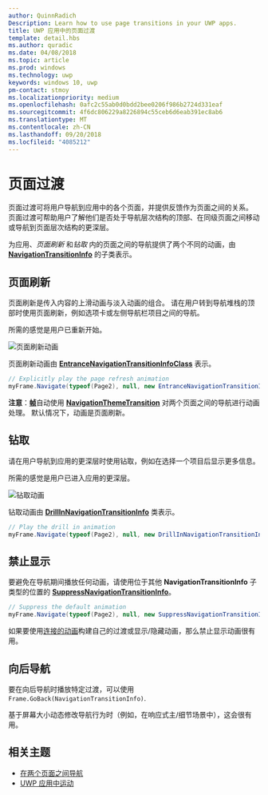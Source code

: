 ```yaml
---
author: QuinnRadich
Description: Learn how to use page transitions in your UWP apps.
title: UWP 应用中的页面过渡
template: detail.hbs
ms.author: quradic
ms.date: 04/08/2018
ms.topic: article
ms.prod: windows
ms.technology: uwp
keywords: windows 10, uwp
pm-contact: stmoy
ms.localizationpriority: medium
ms.openlocfilehash: 0afc2c55ab0d0bdd2bee0206f986b2724d331eaf
ms.sourcegitcommit: 4f6dc806229a8226894c55ceb6d6eab391ec8ab6
ms.translationtype: MT
ms.contentlocale: zh-CN
ms.lasthandoff: 09/20/2018
ms.locfileid: "4085212"
---
```

# <a name="page-transitions"></a>页面过渡

页面过渡可将用户导航到应用中的各个页面，并提供反馈作为页面之间的关系。 页面过渡可帮助用户了解他们是否处于导航层次结构的顶部、在同级页面之间移动或导航到页面层次结构的更深层。

为应用、*页面刷新* 和*钻取* 内的页面之间的导航提供了两个不同的动画，由 [**NavigationTransitionInfo**](https://docs.microsoft.com/uwp/api/windows.ui.xaml.media.animation.navigationtransitioninfo) 的子类表示。

## <a name="page-refresh"></a>页面刷新

页面刷新是传入内容的上滑动画与淡入动画的组合。 请在用户转到导航堆栈的顶部时使用页面刷新，例如选项卡或左侧导航栏项目之间的导航。

所需的感觉是用户已重新开始。

![页面刷新动画](images/page-refresh.gif)

页面刷新动画由 [**EntranceNavigationTransitionInfoClass**](https://docs.microsoft.com/uwp/api/windows.ui.xaml.media.animation.entrancenavigationtransitioninfo) 表示。

```csharp
// Explicitly play the page refresh animation
myFrame.Navigate(typeof(Page2), null, new EntranceNavigationTransitionInfo());

```

**注意**：[**帧**](https://docs.microsoft.com/uwp/api/windows.ui.xaml.controls.frame)自动使用 [**NavigationThemeTransition**](https://docs.microsoft.com/uwp/api/windows.ui.xaml.media.animation.navigationthemetransition) 对两个页面之间的导航进行动画处理。 默认情况下，动画是页面刷新。

## <a name="drill"></a>钻取

请在用户导航到应用的更深层时使用钻取，例如在选择一个项目后显示更多信息。

所需的感觉是用户已进入应用的更深层。

![钻取动画](images/drill.gif)

钻取动画由 [**DrillInNavigationTransitionInfo**](https://docs.microsoft.com/uwp/api/windows.ui.xaml.media.animation.drillinnavigationtransitioninfo) 类表示。

```csharp
// Play the drill in animation
myFrame.Navigate(typeof(Page2), null, new DrillInNavigationTransitionInfo());
```

## <a name="suppress"></a>禁止显示

要避免在导航期间播放任何动画，请使用位于其他 **NavigationTransitionInfo** 子类型的位置的 [**SuppressNavigationTransitionInfo**](https://docs.microsoft.com/uwp/api/windows.ui.xaml.media.animation.suppressnavigationtransitioninfo)。

```csharp
// Suppress the default animation
myFrame.Navigate(typeof(Page2), null, new SuppressNavigationTransitionInfo());
```

如果要使用[连接的动画](connected-animation.md)构建自己的过渡或显示/隐藏动画，那么禁止显示动画很有用。

## <a name="backwards-navigation"></a>向后导航

要在向后导航时播放特定过渡，可以使用 `Frame.GoBack(NavigationTransitionInfo)`.

基于屏幕大小动态修改导航行为时（例如，在响应式主/细节场景中），这会很有用。

## <a name="related-topics"></a>相关主题

- [在两个页面之间导航](../basics/navigate-between-two-pages.md)
- [UWP 应用中运动](index.md)
